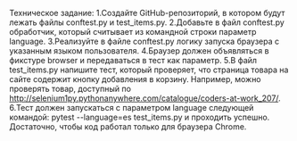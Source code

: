 Техническое задание:
1.Создайте GitHub-репозиторий, в котором будут лежать файлы conftest.py и test_items.py.
2.Добавьте в файл conftest.py обработчик, который считывает из командной строки параметр language.
3.Реализуйте в файле conftest.py логику запуска браузера с указанным языком пользователя. 
4.Браузер должен объявляться в фикстуре browser и передаваться в тест как параметр.
5.В файл test_items.py напишите тест, который проверяет, что страница товара на сайте содержит кнопку добавления в корзину. Например, можно проверять товар, доступный по http://selenium1py.pythonanywhere.com/catalogue/coders-at-work_207/.
6.Тест должен запускаться с параметром language следующей командой:
pytest --language=es test_items.py
и проходить успешно. Достаточно, чтобы код работал только для браузера Сhrome.

